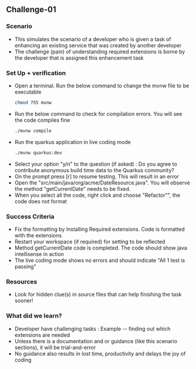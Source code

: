 ## Challenge-01

### Scenario
* This simulates the scenario of a developer who is given a task of enhancing an existing service that was created by another developer
* The challenge (pain) of understanding required extensions is borne by the developer that is assigned this enhancement task

### Set Up + verification
* Open a terminal. Run the below command to change the mvnw file to be executable
    ```bash
    chmod 755 mvnw
    ```
* Run the below command to check for compilation errors. You will see the code compiles fine
    ```bash
    ./mvnw compile
    ```
* Run the quarkus application in live coding mode
    ```bash
    ./mvnw quarkus:dev
    ```
* Select your option "y/n" to the question (if asked) : Do you agree to contribute anonymous build time data to the Quarkus community? 
* On the prompt press [r] to resume testing. This will result in an error
* Open the "src/main/java/org/acme/DateResource.java". You will observe the method "getCurrentDate" needs to be fixed.
* When you select all the code, right click and choose "Refactor"", the code does not format

### Success Criteria
* Fix the formatting by Installing Required extensions. Code is formatted with the extensions
* Restart your workspace (if required) for setting to be reflected
* Method getCurrentDate code is completed. The code should show java intellisense in action
* The live coding mode shows no errors and should indicate "All 1 test is passing"

### Resources
* Look for hidden clue(s) in source files that can help finishing the task sooner!

### What did we learn?
* Developer have challenging tasks : Example -- finding out which extensions are needed
* Unless there is a documentation and or guidance (like this scenario sections), it will be trial-and-error
* No guidance also results in lost time, productivity and delays the joy of coding
